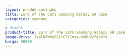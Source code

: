 ```yaml
---
layout: produk-casinghp
title: Lord of The Cats Samsung Galaxy S9 Case
categories: samsung

# Produk
product-title: Lord of The Cats Samsung Galaxy S9 Case
image-drive: 1xalN6W0u55IrElYJmzyuRxRHVzfg6XYa
harga: 90000
---
```

